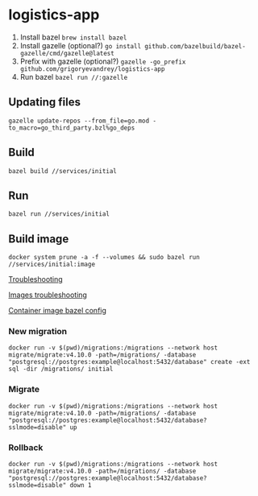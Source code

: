 # logistics-app
1. Install bazel `brew install bazel`
2. Install gazelle (optional?) `go install github.com/bazelbuild/bazel-gazelle/cmd/gazelle@latest`
3. Prefix with gazelle (optional?) `gazelle -go_prefix github.com/grigoryevandrey/logistics-app`
4. Run bazel `bazel run //:gazelle`

## Updating files 
`gazelle update-repos --from_file=go.mod -to_macro=go_third_party.bzl%go_deps`

## Build
`bazel build //services/initial`

## Run 
`bazel run //services/initial`

## Build image
`docker system prune -a -f --volumes && sudo bazel run //services/initial:image`

[Troubleshooting](https://www.tweag.io/blog/2021-09-08-rules_go-gazelle/)

[Images troubleshooting](https://stackoverflow.com/questions/68273018/starting-container-process-caused-exec-bin-bash-stat-bin-bash-no-such-fi)

[Container image bazel config](https://github.com/bazelbuild/rules_docker/blob/master/docs/container.md#container_image)

### New migration
`docker run -v $(pwd)/migrations:/migrations --network host migrate/migrate:v4.10.0 -path=/migrations/ -database "postgresql://postgres:example@localhost:5432/database" create -ext sql -dir /migrations/ initial`

### Migrate
`docker run -v $(pwd)/migrations:/migrations --network host migrate/migrate:v4.10.0 -path=/migrations/ -database "postgresql://postgres:example@localhost:5432/database?sslmode=disable" up`
 
### Rollback
`docker run -v $(pwd)/migrations:/migrations --network host migrate/migrate:v4.10.0 -path=/migrations/ -database "postgresql://postgres:example@localhost:5432/database?sslmode=disable" down 1`
